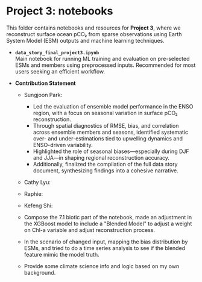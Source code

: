 # **Project 3: notebooks**

This folder contains notebooks and resources for **Project 3**, where we reconstruct surface ocean pCO₂ from sparse observations using Earth System Model (ESM) outputs and machine learning techniques.

- **`data_story_final_project3.ipynb`**  
  Main notebook for running ML training and evaluation on pre-selected ESMs and members using preprocessed inputs. Recommended for most users seeking an efficient workflow.



- **Contribution Statement**
  - Sungjoon Park:
    - Led the evaluation of ensemble model performance in the ENSO region, with a focus on seasonal variation in surface pCO₂ reconstruction.
    - Through spatial diagnostics of RMSE, bias, and correlation across ensemble members and seasons, identified systematic over- and under-estimations tied to upwelling dynamics and ENSO-driven variability.
    - Highlighted the role of seasonal biases—especially during DJF and JJA—in shaping regional reconstruction accuracy.
    - Additionally, finalized the compilation of the full data story document, synthesizing findings into a cohesive narrative.
 
  - Cathy Lyu:
 
  - Raphie:
 
  - Kefeng Shi:
  - Compose the 7.1 biotic part of the notebook, made an adjustment in the XGBoost model to include a "Blended Model" to adjust a weight on Chl-a variable and adjust reconstruction process.
  - In the scenario of changed input, mapping the bias distribution by ESMs, and tried to do a time series analysis to see if the blended feature mimic the model truth.
  - Provide some climate science info and logic based on my own background.
